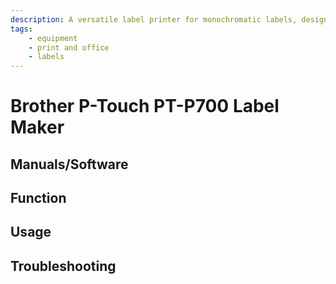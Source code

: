```yaml
--- 
description: A versatile label printer for monochromatic labels, designed in P-touch Studio.
tags:
    - equipment
    - print and office
    - labels
---
```


# Brother P-Touch PT-P700 Label Maker

## Manuals/Software

## Function

## Usage

## Troubleshooting
